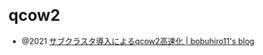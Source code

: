 # qcow2

- @2021 [サブクラスタ導入によるqcow2高速化 | bobuhiro11&#39;s blog](https://blog.bobuhiro11.net/2021/03-18-qcow2subcluster.html)

